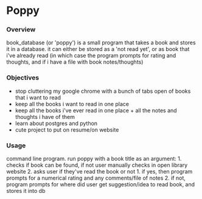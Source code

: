 # Poppy
### Overview

book_database (or 'poppy') is a small program that takes a book and stores it in a database. it can either be stored as a 'not read yet', or as book that i've already read (in which case the program prompts for rating and thoughts, and if i have a file with book notes/thoughts)

### Objectives

- stop cluttering my google chrome with a bunch of tabs open of books that i want to read
- keep all the books i want to read in one place
- keep all the books i've ever read in one place + all the notes and thoughts i have of them
- learn about postgres and python
- cute project to put on resume/on website

### Usage

command line program. run poppy with a book title as an argument:
	1. checks if book can be found, if not user manually checks in open library website
	2. asks user if they've read the book or not
		1. if yes, then program prompts for a numerical rating and any comments/file of notes
		2. if not, program prompts for where did user get suggestion/idea to read book, and stores it into db
